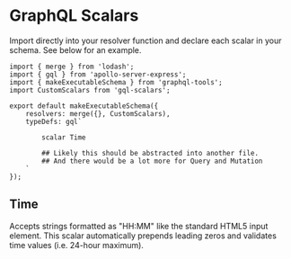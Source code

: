 # GraphQL Scalars

Import directly into your resolver function and declare each scalar in your schema. See below for an example.

```
import { merge } from 'lodash';
import { gql } from 'apollo-server-express';
import { makeExecutableSchema } from 'graphql-tools';
import CustomScalars from 'gql-scalars';

export default makeExecutableSchema({
    resolvers: merge({}, CustomScalars),
    typeDefs: gql`
    
        scalar Time 

        ## Likely this should be abstracted into another file.
        ## And there would be a lot more for Query and Mutation
    `
});

```

## Time

Accepts strings formatted as "HH:MM" like the standard HTML5 input element. This scalar automatically prepends leading zeros and validates time values (i.e. 24-hour maximum).